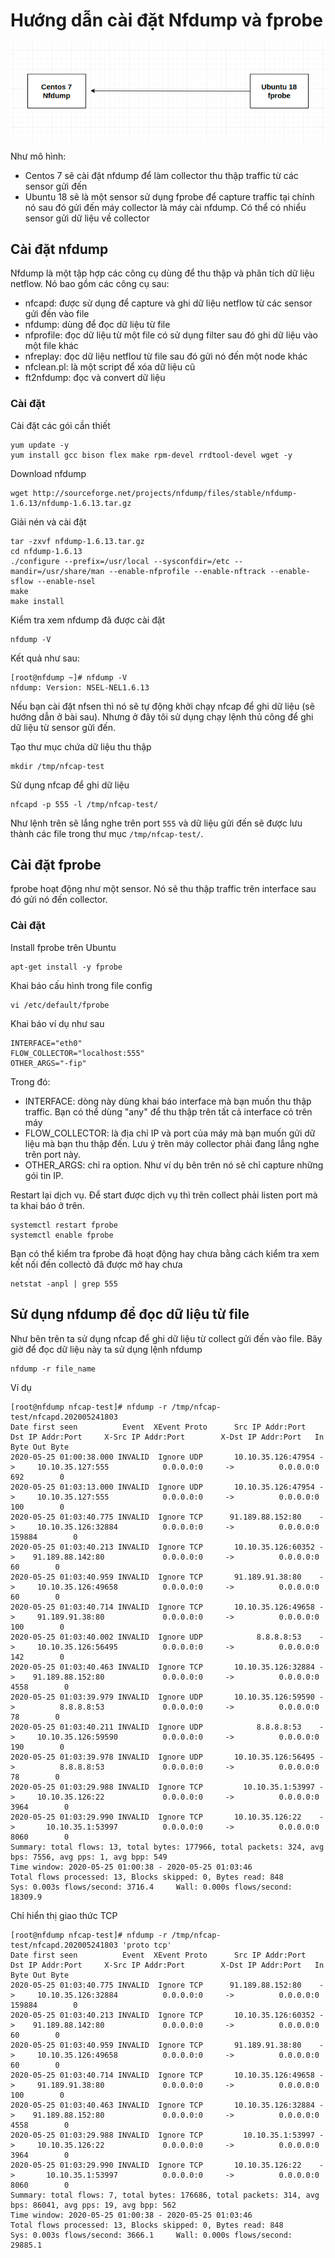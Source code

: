 # Hướng dẫn cài đặt Nfdump và fprobe

![](../../images/netflow/01.png)

Như mô hình:
 * Centos 7 sẽ cài đặt nfdump để làm collector thu thập traffic từ các sensor gửi đến
 * Ubuntu 18 sẽ là một sensor sử dụng fprobe để capture traffic tại chính nó sau đó gửi đến máy collector là máy cài nfdump. Có thể có nhiểu sensor gửi dữ liệu về collector

## Cài đặt nfdump

Nfdump là một tập hợp các công cụ dùng để thu thập và phân tích dữ liệu netflow. Nó bao gồm các công cụ sau:

 * nfcapd: được sử dụng để capture và ghi dữ liệu netflow từ các sensor gửi đến vào file
 * nfdump: dùng để đọc dữ liệu từ file
 * nfprofile: đọc dữ liệu từ một file có sử dụng filter sau đó ghi dữ liệu vào một file khác
 * nfreplay: đọc dữ liệu netfloư từ file sau đó gửi nó đến một node khác
 * nfclean.pl: là một script để xóa dữ liệu cũ
 * ft2nfdump: đọc và convert dữ liệu

### Cài đặt

Cài đặt các gói cần thiết

```
yum update -y
yum install gcc bison flex make rpm-devel rrdtool-devel wget -y
```

Download nfdump

```
wget http://sourceforge.net/projects/nfdump/files/stable/nfdump-1.6.13/nfdump-1.6.13.tar.gz
```

Giải nén và cài đặt

```
tar -zxvf nfdump-1.6.13.tar.gz
cd nfdump-1.6.13
./configure --prefix=/usr/local --sysconfdir=/etc --mandir=/usr/share/man --enable-nfprofile --enable-nftrack --enable-sflow --enable-nsel
make
make install
```

Kiểm tra xem nfdump đã được cài đặt

```
nfdump -V
```

Kết quả như sau:

```
[root@nfdump ~]# nfdump -V
nfdump: Version: NSEL-NEL1.6.13
```

Nếu bạn cài đặt nfsen thì nó sẽ tự động khởi chạy nfcap để ghi dữ liệu (sẽ hướng dẫn ở bài sau). Nhưng ở đây tôi sử dụng chạy lệnh thủ công để ghi dữ liệu từ sensor gửi đến.

Tạo thư mục chứa dữ liệu thu thập

```
mkdir /tmp/nfcap-test
```

Sử dụng nfcap để ghi dữ liệu

```
nfcapd -p 555 -l /tmp/nfcap-test/
```

Như lệnh trên sẽ lắng nghe trên port `555` và dữ liệu gửi đến sẽ được lưu thành các file trong thư mục `/tmp/nfcap-test/`.

## Cài đặt fprobe

fprobe hoạt động như một sensor. Nó sẽ thu thập traffic trên interface sau đó gửi nó đến collector.

### Cài đặt

Install fprobe trên Ubuntu

```
apt-get install -y fprobe
```

Khai báo cấu hình trong file config

```
vi /etc/default/fprobe
```

Khai báo ví dụ như sau

```
INTERFACE="eth0"
FLOW_COLLECTOR="localhost:555"
OTHER_ARGS="-fip"
```

Trong đó:
 * INTERFACE: dòng này dùng khai báo interface mà bạn muốn thu thập traffic. Bạn có thể dùng "any" để thu thập trên tất cả interface có trên máy
 * FLOW_COLLECTOR: là địa chỉ IP và port của máy mà bạn muốn gửi dữ liệu mà bạn thu thập đến. Lưu ý trên máy collector phải đang lắng nghe trên port này.
 * OTHER_ARGS: chỉ ra option. Như ví dụ bên trên nó sẽ chỉ capture những gói tin IP.

Restart lại dịch vụ.
Để start được dịch vụ thì trên collect phải listen port mà ta khai báo ở trên.

```
systemctl restart fprobe
systemctl enable fprobe
```

Bạn có thể kiểm tra fprobe đã hoạt động hay chưa bằng cách kiểm tra xem kết nối đến collectỏ đã được mở hay chưa

```
netstat -anpl | grep 555
```

## Sử dụng nfdump để đọc dữ liệu từ file

Như bên trên ta sử dụng nfcap để ghi dữ liệu từ collect gửi đến vào file. Bây giờ để đọc dữ liệu này ta sử dụng lệnh nfdump

```
nfdump -r file_name
```

Ví dụ 

```
[root@nfdump nfcap-test]# nfdump -r /tmp/nfcap-test/nfcapd.202005241803 
Date first seen          Event  XEvent Proto      Src IP Addr:Port          Dst IP Addr:Port     X-Src IP Addr:Port        X-Dst IP Addr:Port   In Byte Out Byte
2020-05-25 01:00:38.000 INVALID  Ignore UDP       10.10.35.126:47954 ->     10.10.35.127:555            0.0.0.0:0     ->          0.0.0.0:0          692        0
2020-05-25 01:03:13.000 INVALID  Ignore UDP       10.10.35.126:47954 ->     10.10.35.127:555            0.0.0.0:0     ->          0.0.0.0:0          100        0
2020-05-25 01:03:40.775 INVALID  Ignore TCP      91.189.88.152:80    ->     10.10.35.126:32884          0.0.0.0:0     ->          0.0.0.0:0       159884        0
2020-05-25 01:03:40.213 INVALID  Ignore TCP       10.10.35.126:60352 ->    91.189.88.142:80             0.0.0.0:0     ->          0.0.0.0:0           60        0
2020-05-25 01:03:40.959 INVALID  Ignore TCP       91.189.91.38:80    ->     10.10.35.126:49658          0.0.0.0:0     ->          0.0.0.0:0           60        0
2020-05-25 01:03:40.714 INVALID  Ignore TCP       10.10.35.126:49658 ->     91.189.91.38:80             0.0.0.0:0     ->          0.0.0.0:0          100        0
2020-05-25 01:03:40.002 INVALID  Ignore UDP            8.8.8.8:53    ->     10.10.35.126:56495          0.0.0.0:0     ->          0.0.0.0:0          142        0
2020-05-25 01:03:40.463 INVALID  Ignore TCP       10.10.35.126:32884 ->    91.189.88.152:80             0.0.0.0:0     ->          0.0.0.0:0         4558        0
2020-05-25 01:03:39.979 INVALID  Ignore UDP       10.10.35.126:59590 ->          8.8.8.8:53             0.0.0.0:0     ->          0.0.0.0:0           78        0
2020-05-25 01:03:40.211 INVALID  Ignore UDP            8.8.8.8:53    ->     10.10.35.126:59590          0.0.0.0:0     ->          0.0.0.0:0          190        0
2020-05-25 01:03:39.978 INVALID  Ignore UDP       10.10.35.126:56495 ->          8.8.8.8:53             0.0.0.0:0     ->          0.0.0.0:0           78        0
2020-05-25 01:03:29.988 INVALID  Ignore TCP         10.10.35.1:53997 ->     10.10.35.126:22             0.0.0.0:0     ->          0.0.0.0:0         3964        0
2020-05-25 01:03:29.990 INVALID  Ignore TCP       10.10.35.126:22    ->       10.10.35.1:53997          0.0.0.0:0     ->          0.0.0.0:0         8060        0
Summary: total flows: 13, total bytes: 177966, total packets: 324, avg bps: 7556, avg pps: 1, avg bpp: 549
Time window: 2020-05-25 01:00:38 - 2020-05-25 01:03:46
Total flows processed: 13, Blocks skipped: 0, Bytes read: 848
Sys: 0.003s flows/second: 3716.4     Wall: 0.000s flows/second: 18309.9   
```

Chỉ hiển thị giao thức TCP

```
[root@nfdump nfcap-test]# nfdump -r /tmp/nfcap-test/nfcapd.202005241803 'proto tcp'
Date first seen          Event  XEvent Proto      Src IP Addr:Port          Dst IP Addr:Port     X-Src IP Addr:Port        X-Dst IP Addr:Port   In Byte Out Byte
2020-05-25 01:03:40.775 INVALID  Ignore TCP      91.189.88.152:80    ->     10.10.35.126:32884          0.0.0.0:0     ->          0.0.0.0:0       159884        0
2020-05-25 01:03:40.213 INVALID  Ignore TCP       10.10.35.126:60352 ->    91.189.88.142:80             0.0.0.0:0     ->          0.0.0.0:0           60        0
2020-05-25 01:03:40.959 INVALID  Ignore TCP       91.189.91.38:80    ->     10.10.35.126:49658          0.0.0.0:0     ->          0.0.0.0:0           60        0
2020-05-25 01:03:40.714 INVALID  Ignore TCP       10.10.35.126:49658 ->     91.189.91.38:80             0.0.0.0:0     ->          0.0.0.0:0          100        0
2020-05-25 01:03:40.463 INVALID  Ignore TCP       10.10.35.126:32884 ->    91.189.88.152:80             0.0.0.0:0     ->          0.0.0.0:0         4558        0
2020-05-25 01:03:29.988 INVALID  Ignore TCP         10.10.35.1:53997 ->     10.10.35.126:22             0.0.0.0:0     ->          0.0.0.0:0         3964        0
2020-05-25 01:03:29.990 INVALID  Ignore TCP       10.10.35.126:22    ->       10.10.35.1:53997          0.0.0.0:0     ->          0.0.0.0:0         8060        0
Summary: total flows: 7, total bytes: 176686, total packets: 314, avg bps: 86041, avg pps: 19, avg bpp: 562
Time window: 2020-05-25 01:00:38 - 2020-05-25 01:03:46
Total flows processed: 13, Blocks skipped: 0, Bytes read: 848
Sys: 0.003s flows/second: 3666.1     Wall: 0.000s flows/second: 29885.1   
```



